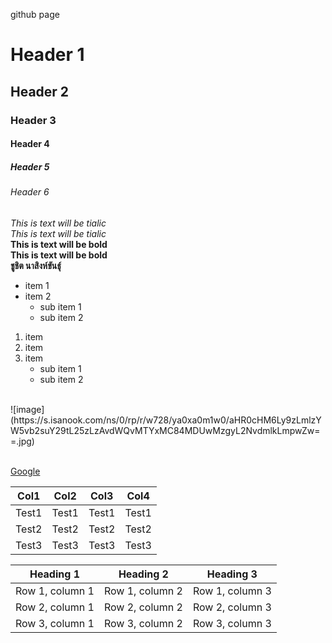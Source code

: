 github page
# Header 1
## Header 2
### Header 3
#### Header 4
##### Header 5
###### Header 6
*This is text will be tialic*
<br>_This is text will be tialic_
<br>**This is text will be bold**
<br>**This is text will be bold**
<br>**ชูชิต นาสิงห์ขันธุ์**

* item 1
* item 2 
  * sub item 1
  * sub item 2
  
1. item
2. item
3. item
   * sub item 1 
   * sub item 2

 <br>
![image](https://s.isanook.com/ns/0/rp/r/w728/ya0xa0m1w0/aHR0cHM6Ly9zLmlzYW5vb2suY29tL25zLzAvdWQvMTYxMC84MDUwMzgyL2NvdmlkLmpwZw==.jpg)

<br>[Google](http://www.google.com)

|Col1  | Col2  |  Col3 | Col4  | 
----- | ----- | ----- | ----- |
|Test1 | Test1 | Test1 | Test1 |
|Test2 | Test2 | Test2 | Test2 |
|Test3 | Test3 | Test3 | Test3 |

| Heading 1 | Heading 2 | Heading 3 |
| --------- | --------- | --------- |
| Row 1, column 1 | Row 1, column 2 | Row 1, column 3|
| Row 2, column 1 | Row 2, column 2 | Row 2, column 3|
| Row 3, column 1 | Row 3, column 2 | Row 3, column 3|


